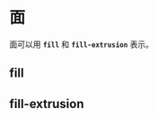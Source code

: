 # 面
面可以用 **`fill`** 和 **`fill-extrusion`** 表示。

## fill

<ClientOnly>
  <code-view name="fill"/>
</ClientOnly>

## fill-extrusion
<ClientOnly>
  <code-view name="fill-extrusion"/>
</ClientOnly>

